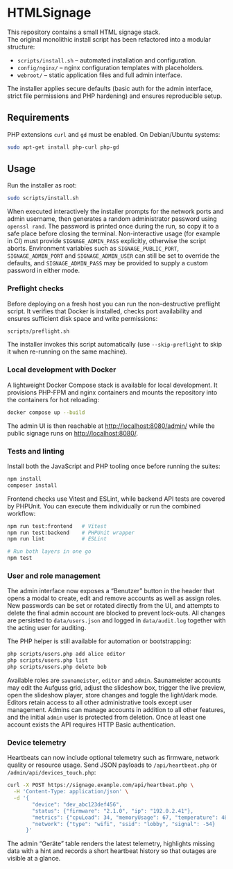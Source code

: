 # HTMLSignage

This repository contains a small HTML signage stack.  
The original monolithic install script has been refactored into a modular
structure:

- `scripts/install.sh` – automated installation and configuration.
- `config/nginx/` – nginx configuration templates with placeholders.
- `webroot/` – static application files and full admin interface.

The installer applies secure defaults (basic auth for the admin interface,
strict file permissions and PHP hardening) and ensures reproducible setup.

## Requirements

PHP extensions `curl` and `gd` must be enabled. On Debian/Ubuntu systems:

```bash
sudo apt-get install php-curl php-gd
```

## Usage

Run the installer as root:

```bash
sudo scripts/install.sh
```

When executed interactively the installer prompts for the network ports and
admin username, then generates a random administrator password using
`openssl rand`. The password is printed once during the run, so copy it to a
safe place before closing the terminal. Non-interactive usage (for example in
CI) must provide `SIGNAGE_ADMIN_PASS` explicitly, otherwise the script aborts.
Environment variables such as `SIGNAGE_PUBLIC_PORT`, `SIGNAGE_ADMIN_PORT` and
`SIGNAGE_ADMIN_USER` can still be set to override the defaults, and
`SIGNAGE_ADMIN_PASS` may be provided to supply a custom password in either
mode.

### Preflight checks

Before deploying on a fresh host you can run the non-destructive preflight
script. It verifies that Docker is installed, checks port availability and
ensures sufficient disk space and write permissions:

```bash
scripts/preflight.sh
```

The installer invokes this script automatically (use `--skip-preflight` to
skip it when re-running on the same machine).

### Local development with Docker

A lightweight Docker Compose stack is available for local development. It
provisions PHP-FPM and nginx containers and mounts the repository into the
containers for hot reloading:

```bash
docker compose up --build
```

The admin UI is then reachable at <http://localhost:8080/admin/> while the
public signage runs on <http://localhost:8080/>.

### Tests and linting

Install both the JavaScript and PHP tooling once before running the suites:

```bash
npm install
composer install
```

Frontend checks use Vitest and ESLint, while backend API tests are covered by
PHPUnit. You can execute them individually or run the combined workflow:

```bash
npm run test:frontend   # Vitest
npm run test:backend    # PHPUnit wrapper
npm run lint            # ESLint

# Run both layers in one go
npm test
```

### User and role management

The admin interface now exposes a “Benutzer” button in the header that opens a
modal to create, edit and remove accounts as well as assign roles. New passwords
can be set or rotated directly from the UI, and attempts to delete the final
admin account are blocked to prevent lock-outs. All changes are persisted to
`data/users.json` and logged in `data/audit.log` together with the acting user
for auditing.

The PHP helper is still available for automation or bootstrapping:

```bash
php scripts/users.php add alice editor
php scripts/users.php list
php scripts/users.php delete bob
```

Available roles are `saunameister`, `editor` and `admin`. Saunameister accounts
may edit the Aufguss grid, adjust the slideshow box, trigger the live preview,
open the slideshow player, store changes and toggle the light/dark mode. Editors
retain access to all other administrative tools except user management. Admins
can manage accounts in addition to all other features, and the initial
`admin` user is protected from deletion. Once at least one account exists the
API requires HTTP Basic authentication.

### Device telemetry

Heartbeats can now include optional telemetry such as firmware, network quality
or resource usage. Send JSON payloads to `/api/heartbeat.php` or
`/admin/api/devices_touch.php`:

```bash
curl -X POST https://signage.example.com/api/heartbeat.php \
  -H 'Content-Type: application/json' \
  -d '{
        "device": "dev_abc123def456",
        "status": {"firmware": "2.1.0", "ip": "192.0.2.41"},
        "metrics": {"cpuLoad": 34, "memoryUsage": 67, "temperature": 48},
        "network": {"type": "wifi", "ssid": "lobby", "signal": -54}
      }'
```

The admin “Geräte” table renders the latest telemetry, highlights missing data
with a hint and records a short heartbeat history so that outages are visible
at a glance.
